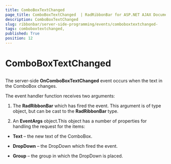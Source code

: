 ```yaml
---
title: ComboBoxTextChanged 
page_title: ComboBoxTextChanged  | RadRibbonBar for ASP.NET AJAX Documentation
description: ComboBoxTextChanged 
slug: ribbonbar/server-side-programming/events/comboboxtextchanged-
tags: comboboxtextchanged,
published: True
position: 12
---
```


# ComboBoxTextChanged 



## 

The server-side **OnComboBoxTextChanged** event occurs when the text in the ComboBox changes.

The event handler function receives two arguments:

1. The **RadRibbonBar** which has fired the event. This argument is of type object, but can be cast to the **RadRibbonBar** type.

1. An **EventArgs** object.This object has a number of properties for handling the request for the items:

* **Text** – the new text of the ComboBox.

* **DropDown** – the DropDown which fired the event.

* **Group** – the group in which the DropDown is placed.
